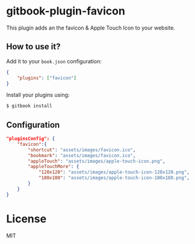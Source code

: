 # gitbook-plugin-favicon

This plugin adds an the favicon & Apple Touch Icon to your website.


















































<extoc></extoc>

## How to use it?

Add it to your `book.json` configuration:

```json
{
    "plugins": ["favicon"]
}
```

Install your plugins using:

```bash
$ gitbook install
```

## Configuration

```json
"pluginsConfig": {
    "favicon":{
        "shortcut": "assets/images/favicon.ico",
        "bookmark": "assets/images/favicon.ico",
        "appleTouch": "assets/images/apple-touch-icon.png",
        "appleTouchMore": {
            "120x120": "assets/images/apple-touch-icon-120x120.png",
            "180x180": "assets/images/apple-touch-icon-180x180.png",
        }
    }
}
```

# License

MIT
